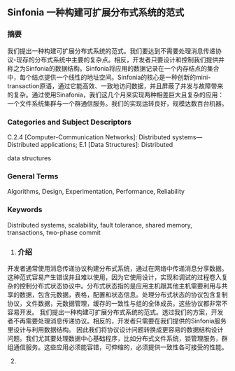 ## Sinfonia 一种构建可扩展分布式系统的范式

### 摘要

我们提出一种构建可扩展分布式系统的范式。我们要达到不需要处理消息传递协议-现存的分布式系统中主要的复杂点。相反，开发者只要设计和控制我们提供并称之为Sinfonia的数据结构。Sinfonia将应用的数据记录在一个内存结点的集合中，每个结点提供一个线性的地址空间。Sinfonia的核心是一种创新的mini-transaction原语，通过它能高效、一致地访问数据，并且屏蔽了并发与故障带来的复杂。通过使用Sinafonia，我们这几个月来实现两种相差巨大且复杂的应用：一个文件系统集群与一个群通信服务。我们的实现运转良好，规模达数百台机器。

### Categories and Subject Descriptors

C.2.4 \[Computer-Communication Networks\]: Distributed systems—Distributed applications; E.1 \[Data Structures\]: Distributed

data structures

### General Terms

Algorithms, Design, Experimentation, Performance, Reliability

### Keywords

Distributed systems, scalability, fault tolerance, shared memory, transactions, two-phase commit

1. ### 介绍

  开发者通常使用消息传递协议构建分布式系统，通过在网络中传递消息分享数据。这种范式容易产生错误并且难以使用，因为它使用设计，实现和调试的过程卷入复杂的控制分布式状态协议中。分布式状态指的是应用主机跟其他主机需要利用与共享的数据，包含元数据，表格，配置和状态信息。处理分布式状态的协议包含复制协议，文件数据，元数据管理，缓存的一致性与组的全体成员。这些协议都非常不容易开发。
  我们提出一种构建可扩展分布式系统的范式。透过我们的方案，开发者不再需要处理消息传递协议。相反的，开发者只需要在我们提供的Sinfonia服务里设计与利用数据结构。 因此我们将协议设计问题转换成更容易的数据结构设计问题。我们尤其要处理数据中心基础程序，比如分布式文件系统，锁管理服务，群组通信服务。这些应用必须能容错，可伸缩的，必须提供一致性各可接受的性能。

2. 





